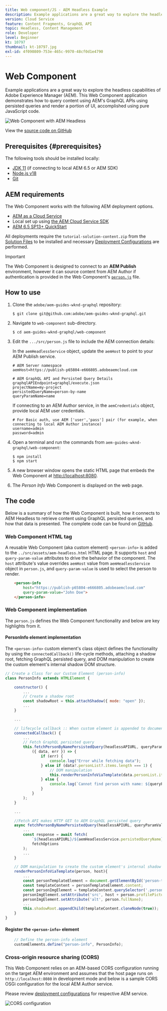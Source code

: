 ```yaml
---
title: Web component/JS - AEM Headless Example
description: Example applications are a great way to explore the headless capabilities of Adobe Experience Manager (AEM). This Web Component/JS application demonstrates how to query content using AEM's GraphQL APIs using persisted queries.
version: Cloud Service
feature: Content Fragments, GraphQL API
topic: Headless, Content Management
role: Developer
level: Beginner
kt: 10797
thumbnail: kt-10797.jpg
exl-id: 4f090809-753e-465c-9970-48cf0d1e4790
---
```

# Web Component

Example applications are a great way to explore the headless capabilities of Adobe Experience Manager (AEM). This Web Component application demonstrates how to query content using AEM's GraphQL APIs using persisted queries and render a portion of UI, accomplished using pure JavaScript code. 

![Web Component with AEM Headless](./assets/web-component/web-component.png)

View the [source code on GitHub](https://github.com/adobe/aem-guides-wknd-graphql/tree/main/web-component)

## Prerequisites {#prerequisites}

The following tools should be installed locally:

+ [JDK 11](https://experience.adobe.com/#/downloads/content/software-distribution/en/general.html?1_group.propertyvalues.property=.%2Fjcr%3Acontent%2Fmetadata%2Fdc%3AsoftwareType&1_group.propertyvalues.operation=equals&1_group.propertyvalues.0_values=software-type%3Atooling&fulltext=Oracle%7E+JDK%7E+11%7E&orderby=%40jcr%3Acontent%2Fjcr%3AlastModified&orderby.sort=desc&layout=list&p.offset=0&p.limit=14) (if connecting to local AEM 6.5 or AEM SDK)
+ [Node.js v18](https://nodejs.org/en/)
+ [Git](https://git-scm.com/)

## AEM requirements

The Web Component works with the following AEM deployment options. 

+ [AEM as a Cloud Service](https://experienceleague.adobe.com/docs/experience-manager-cloud-service/content/implementing/deploying/overview.html)
+ Local set up using [the AEM Cloud Service SDK](https://experienceleague.adobe.com/docs/experience-manager-learn/cloud-service/local-development-environment-set-up/overview.html)
+ [AEM 6.5 SP13+ QuickStart](https://experienceleague.adobe.com/docs/experience-manager-learn/foundation/development/set-up-a-local-aem-development-environment.html?lang=en#install-local-aem-instances)

All deployments require the `tutorial-solution-content.zip` from the [Solution Files](https://experienceleague.adobe.com/docs/experience-manager-learn/getting-started-with-aem-headless/graphql/multi-step/explore-graphql-api.html#solution-files) to be installed and necessary [Deployment Configurations](../deployment/web-component.md) are performed.


>[!IMPORTANT]
>
>The Web Component is designed to connect to an __AEM Publish__ environment, however it can source content from AEM Author if authentication is provided in the Web Component's [`person.js`](https://github.com/adobe/aem-guides-wknd-graphql/blob/main/web-component/src/person.js#L11) file. 

## How to use

1. Clone the `adobe/aem-guides-wknd-graphql` repository:

    ```shell
    $ git clone git@github.com:adobe/aem-guides-wknd-graphql.git
    ```

1. Navigate to `web-component` sub-directory.

    ```shell
    $ cd aem-guides-wknd-graphql/web-component
    ```

1. Edit the `.../src/person.js` file to include the AEM connection details:

    In the `aemHeadlessService` object, update the `aemHost` to point to your AEM Publish service.

    ```plain
    # AEM Server namespace
    aemHost=https://publish-p65804-e666805.adobeaemcloud.com

    # AEM GraphQL API and Persisted Query Details
    graphqlAPIEndpoint=graphql/execute.json
    projectName=my-project
    persistedQueryName=person-by-name
    queryParamName=name
    ```

    If connecting to an AEM Author service, in the `aemCredentials` object, provide local AEM user credentials.

    ```plain
    # For Basic auth, use AEM ['user','pass'] pair (for example, when connecting to local AEM Author instance)
    username=admin
    password=admin
    ```

1. Open a terminal and run the commands from `aem-guides-wknd-graphql/web-component`:

    ```shell
    $ npm install
    $ npm start
    ```

1. A new browser window opens the static HTML page that embeds the Web Component at [http://localhost:8080](http://localhost:8080).
1. The _Person Info_ Web Component is displayed on the web page.

## The code

Below is a summary of how the Web Component is built, how it connects to AEM Headless to retrieve content using GraphQL persisted queries, and how that data is presented. The complete code can be found on [GitHub](https://github.com/adobe/aem-guides-wknd-graphql/tree/main/web-component).

### Web Component HTML tag

A reusable Web Component (aka custom element) `<person-info>` is added to the `../src/assets/aem-headless.html` HTML page. It supports `host` and `query-param-value` attributes to drive the behavior of the component. The `host` attribute's value overrides `aemHost` value from `aemHeadlessService` object in `person.js`, and `query-param-value` is used to select the person to render.

```html
    <person-info 
        host="https://publish-p65804-e666805.adobeaemcloud.com"
        query-param-value="John Doe">
    </person-info>
```

### Web Component implementation

The `person.js` defines the Web Component functionality and below are key highlights from it.

#### PersonInfo element implementation

The `<person-info>` custom element's class object defines the functionality by using the `connectedCallback()` life-cycle methods, attaching a shadow root, fetching GraphQL persisted query, and DOM manipulation to create the custom element's internal shadow DOM structure.

```javascript
// Create a Class for our Custom Element (person-info)
class PersonInfo extends HTMLElement {

    constructor() {
        ...
        // Create a shadow root
        const shadowRoot = this.attachShadow({ mode: "open" });
        ...
    }

    ...

    // lifecycle callback :: When custom element is appended to document
    connectedCallback() {
        ...
        // Fetch GraphQL persisted query
        this.fetchPersonByNamePersistedQuery(headlessAPIURL, queryParamValue).then(
            ({ data, err }) => {
                if (err) {
                    console.log("Error while fetching data");
                } else if (data?.personList?.items.length === 1) {
                    // DOM manipulation
                    this.renderPersonInfoViaTemplate(data.personList.items[0], host);
                } else {
                    console.log(`Cannot find person with name: ${queryParamValue}`);
                }
            }
        );
    }

    ...

    //Fetch API makes HTTP GET to AEM GraphQL persisted query
    async fetchPersonByNamePersistedQuery(headlessAPIURL, queryParamValue) {
        ...
        const response = await fetch(
            `${headlessAPIURL}/${aemHeadlessService.persistedQueryName}${encodedParam}`,
            fetchOptions
        );
        ...
    }

    // DOM manipulation to create the custom element's internal shadow DOM structure
    renderPersonInfoViaTemplate(person, host){
        ...
        const personTemplateElement = document.getElementById('person-template');
        const templateContent = personTemplateElement.content;
        const personImgElement = templateContent.querySelector('.person_image');
        personImgElement.setAttribute('src', host + person.profilePicture._path);
        personImgElement.setAttribute('alt', person.fullName);
        ...
        this.shadowRoot.appendChild(templateContent.cloneNode(true));
    }
}
```

#### Register the `<person-info>` element

```javascript
    // Define the person-info element
    customElements.define("person-info", PersonInfo);
```

### Cross-origin resource sharing (CORS)

This Web Component relies on an AEM-based CORS configuration running on the target AEM environment and assumes that the host page runs on `http://localhost:8080` in development mode and below is a sample CORS OSGi configuration for the local AEM Author service. 

Please review [deployment configurations](../deployment/web-component.md) for respective AEM service. 

![CORS configuration](assets/react-app/cross-origin-resource-sharing-configuration.png)
